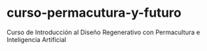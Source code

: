# curso-permacutura-y-futuro
Curso de Introducción al Diseño Regenerativo con Permacultura e Inteligencia Artificial
